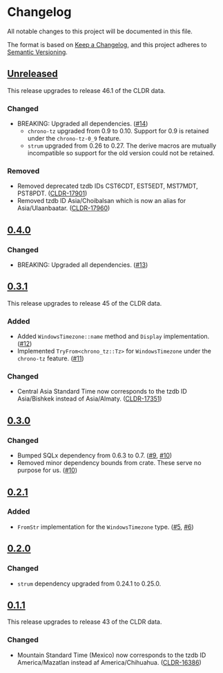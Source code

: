 # Changelog

All notable changes to this project will be documented in this file.

The format is based on [Keep a Changelog](https://keepachangelog.com/en/1.1.0/),
and this project adheres to [Semantic Versioning](https://semver.org/spec/v2.0.0.html).


## [Unreleased]

This release upgrades to release 46.1 of the CLDR data.

### Changed

- BREAKING: Upgraded all dependencies.  ([#14](https://github.com/kyrias/windows-timezones/pull/14))
  - `chrono-tz` upgraded from 0.9 to 0.10.  Support for 0.9 is retained under the `chrono-tz-0_9` feature.
  - `strum` upgraded from 0.26 to 0.27.  The derive macros are mutually incompatible so support for the old version could not be retained.

### Removed

- Removed deprecated tzdb IDs CST6CDT, EST5EDT, MST7MDT, PST8PDT.  ([CLDR-17901])
- Removed tzdb ID Asia/Choibalsan which is now an alias for Asia/Ulaanbaatar.  ([CLDR-17960])

[CLDR-17901]: https://github.com/unicode-org/cldr/pull/3971
[CLDR-17960]: https://github.com/unicode-org/cldr/pull/4065


## [0.4.0]

### Changed

- BREAKING: Upgraded all dependencies. ([#13](https://github.com/kyrias/windows-timezones/pull/13))


## [0.3.1]

This release upgrades to release 45 of the CLDR data.

### Added

- Added `WindowsTimezone::name` method and `Display` implementation.  ([#12](https://github.com/kyrias/windows-timezones/pull/12))
- Implemented `TryFrom<chrono_tz::Tz>` for `WindowsTimezone` under the `chrono-tz` feature.  ([#11](https://github.com/kyrias/windows-timezones/pull/11))

### Changed

- Central Asia Standard Time now corresponds to the tzdb ID Asia/Bishkek instead of Asia/Almaty.  ([CLDR-17351])

[CLDR-17351]: https://github.com/unicode-org/cldr/pull/3498


## [0.3.0]

### Changed

- Bumped SQLx dependency from 0.6.3 to 0.7.  ([#9](https://github.com/kyrias/windows-timezones/pull/9), [#10](https://github.com/kyrias/windows-timezones/pull/10))
- Removed minor dependency bounds from crate.  These serve no purpose for us. ([#10](https://github.com/kyrias/windows-timezones/pull/10))


## [0.2.1]

### Added

- `FromStr` implementation for the `WindowsTimezone` type.  ([#5](https://github.com/kyrias/windows-timezones/pull/5), [#6](https://github.com/kyrias/windows-timezones/pull/6))


## [0.2.0]

### Changed

- `strum` dependency upgraded from 0.24.1 to 0.25.0.


## [0.1.1]

This release upgrades to release 43 of the CLDR data.

### Changed

- Mountain Standard Time (Mexico) now corresponds to the tzdb ID America/Mazatlan instead af America/Chihuahua. ([CLDR-16386](https://github.com/unicode-org/cldr/pull/2716))


[Unreleased]: https://github.com/kyrias/windows-timezones/compare/0.4.0...main
[0.4.0]: https://github.com/kyrias/windows-timezones/compare/0.3.1...0.4.0
[0.3.1]: https://github.com/kyrias/windows-timezones/compare/0.3.0...0.3.1
[0.3.0]: https://github.com/kyrias/windows-timezones/compare/0.2.1...0.3.0
[0.2.1]: https://github.com/kyrias/windows-timezones/compare/0.2.0...0.2.1
[0.2.0]: https://github.com/kyrias/windows-timezones/compare/0.1.1...0.2.0
[0.1.1]: https://github.com/kyrias/windows-timezones/compare/0.1.0...0.1.1
